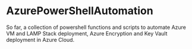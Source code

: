 # AzurePowerShellAutomation
So far, a collection of powershell functions and scripts to automate Azure VM and LAMP Stack deployment, Azure Encryption and Key Vault deployment in Azure Cloud.
